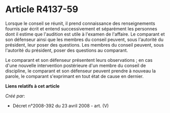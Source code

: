 # Article R4137-59

Lorsque le conseil se réunit, il prend connaissance des renseignements fournis par écrit et entend successivement et
séparément les personnes dont il estime que l'audition est utile à l'examen de l'affaire. Le comparant et son défenseur ainsi
que les membres du conseil peuvent, sous l'autorité du président, leur poser des questions. Les membres du conseil peuvent,
sous l'autorité du président, poser des questions au comparant.

Le comparant et son défenseur présentent leurs observations ; en cas d'une nouvelle intervention postérieure d'un membre du
conseil de discipline, le comparant et son défenseur peuvent prendre à nouveau la parole, le comparant s'exprimant en tout
état de cause en dernier.

**Liens relatifs à cet article**

_Créé par_:

  - Décret n°2008-392 du 23 avril 2008 - art. (V)
